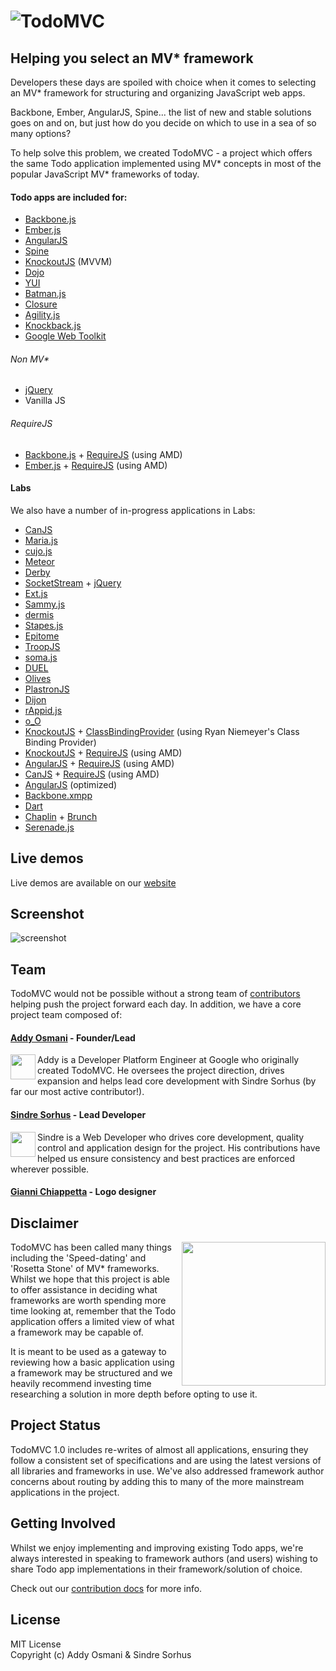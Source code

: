 # ![TodoMVC](https://raw.github.com/addyosmani/todomvc/gh-pages/media/logo.png)

## Helping you select an MV\* framework


Developers these days are spoiled with choice when it comes to selecting an MV\* framework for structuring and organizing JavaScript web apps.

Backbone, Ember, AngularJS, Spine... the list of new and stable solutions goes on and on, but just how do you decide on which to use in a sea of so many options?

To help solve this problem, we created TodoMVC - a project which offers the same Todo application implemented using MV* concepts in most of the popular JavaScript MV\* frameworks of today.


#### Todo apps are included for:

- [Backbone.js](http://documentcloud.github.com/backbone)
- [Ember.js](http://emberjs.com)
- [AngularJS](http://angularjs.org)
- [Spine](http://spinejs.com)
- [KnockoutJS](http://knockoutjs.com) (MVVM)
- [Dojo](http://dojotoolkit.org)
- [YUI](http://yuilibrary.com)
- [Batman.js](http://batmanjs.org)
- [Closure](http://code.google.com/closure/library/)
- [Agility.js](http://agilityjs.com)
- [Knockback.js](http://kmalakoff.github.com/knockback)
- [Google Web Toolkit](https://developers.google.com/web-toolkit/)


###### Non MV*

- [jQuery](http://jquery.com)
- Vanilla JS

###### RequireJS

- [Backbone.js](http://documentcloud.github.com/backbone) + [RequireJS](http://requirejs.org) (using AMD)
- [Ember.js](http://emberjs.com) + [RequireJS](http://requirejs.org) (using AMD)


#### Labs

We also have a number of in-progress applications in Labs:

- [CanJS](http://canjs.us)
- [Maria.js](https://github.com/petermichaux/maria)
- [cujo.js](http://cujojs.github.com)
- [Meteor](http://meteor.com)
- [Derby](http://derbyjs.com)
- [SocketStream](http://www.socketstream.org) + [jQuery](http://jquery.com)
- [Ext.js](http://www.sencha.com/products/extjs)
- [Sammy.js](http://sammyjs.org)
- [dermis](https://github.com/wearefractal/dermis)
- [Stapes.js](http://hay.github.com/stapes)
- [Epitome](http://dimitarchristoff.github.com/Epitome)
- [TroopJS](https://github.com/troopjs)
- [soma.js](http://somajs.github.com/somajs)
- [DUEL](https://bitbucket.org/mckamey/duel/wiki/Home)
- [Olives](https://github.com/flams/olives)
- [PlastronJS](https://github.com/rhysbrettbowen/PlastronJS)
- [Dijon](https://github.com/creynders/dijon-framework)
- [rAppid.js](http://www.rappidjs.com)
- [o_O](http://weepy.github.com/o_O)
- [KnockoutJS](http://knockoutjs.com) + [ClassBindingProvider](https://github.com/rniemeyer/knockout-classBindingProvider) (using Ryan Niemeyer's Class Binding Provider)
- [KnockoutJS](http://knockoutjs.com) + [RequireJS](http://requirejs.org) (using AMD)
- [AngularJS](http://angularjs.org) + [RequireJS](http://requirejs.org) (using AMD)
- [CanJS](http://canjs.us) + [RequireJS](http://requirejs.org) (using AMD)
- [AngularJS](http://angularjs.org) (optimized)
- [Backbone.xmpp](https://github.com/ggozad/Backbone.xmpp)
- [Dart](http://dartlang.org)
- [Chaplin](http://chaplinjs.org) + [Brunch](http://brunch.io)
- [Serenade.js](https://github.com/elabs/serenade.js)


## Live demos

Live demos are available on our [website](http://todomvc.com)


## Screenshot

![screenshot](https://raw.github.com/addyosmani/todomvc/gh-pages/screenshot.png)


## Team

TodoMVC would not be possible without a strong team of [contributors](https://github.com/addyosmani/todomvc/contributors) helping push the project forward each day. In addition, we have a core project team composed of:

#### [Addy Osmani](http://github.com/addyosmani) - Founder/Lead

<img align="left" width="40" height="40" src="http://www.gravatar.com/avatar/96270e4c3e5e9806cf7245475c00b275.png?s=40">
Addy is a Developer Platform Engineer at Google who originally created TodoMVC. He oversees the project direction, drives expansion and helps lead core development with Sindre Sorhus (by far our most active contributor!).

#### [Sindre Sorhus](https://github.com/sindresorhus) - Lead Developer

<img align="left" width="40" height="40" src="http://www.gravatar.com/avatar/d36a92237c75c5337c17b60d90686bf9.png?s=40">
Sindre is a Web Developer who drives core development, quality control and application design for the project. His contributions have helped us ensure consistency and best practices are enforced wherever possible.

#### [Gianni Chiappetta](https://github.com/gf3) - Logo designer


## Disclaimer

<img align="right" width="230" height="230" src="https://raw.github.com/addyosmani/todomvc/gh-pages/media/icon-small.png">

TodoMVC has been called many things including the 'Speed-dating' and 'Rosetta Stone' of MV* frameworks. Whilst we hope that this project is able to offer assistance in deciding what frameworks are worth spending more time looking at, remember that the Todo application offers a limited view of what a framework may be capable of.

It is meant to be used as a gateway to reviewing how a basic application using a framework may be structured and we heavily recommend investing time researching a solution in more depth before opting to use it.


## Project Status

TodoMVC 1.0 includes re-writes of almost all applications, ensuring they follow a consistent set of specifications and are using the latest versions of all libraries and frameworks in use. We've also addressed framework author concerns about routing by adding this to many of the more mainstream applications in the project.


## Getting Involved

Whilst we enjoy implementing and improving existing Todo apps, we're always interested in speaking to framework authors (and users) wishing to share Todo app implementations in their framework/solution of choice.

Check out our [contribution docs](todomvc/blob/gh-pages/contributing.md) for more info.


## License

MIT License  
Copyright (c) Addy Osmani & Sindre Sorhus
